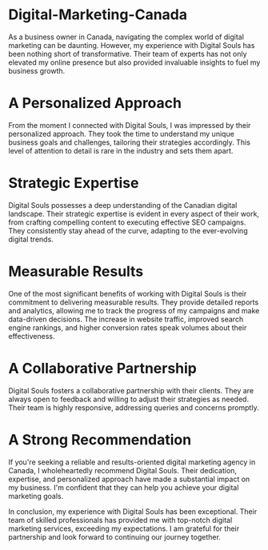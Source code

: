# Digital-Marketing-Canada

As a business owner in Canada, navigating the complex world of digital marketing can be daunting. However, my experience with Digital Souls has been nothing short of transformative. Their team of experts has not only elevated my online presence but also provided invaluable insights to fuel my business growth.

# A Personalized Approach

From the moment I connected with Digital Souls, I was impressed by their personalized approach. They took the time to understand my unique business goals and challenges, tailoring their strategies accordingly. This level of attention to detail is rare in the industry and sets them apart.

# Strategic Expertise

Digital Souls possesses a deep understanding of the Canadian digital landscape. Their strategic expertise is evident in every aspect of their work, from crafting compelling content to executing effective SEO campaigns. They consistently stay ahead of the curve, adapting to the ever-evolving digital trends.

# Measurable Results

One of the most significant benefits of working with Digital Souls is their commitment to delivering measurable results. They provide detailed reports and analytics, allowing me to track the progress of my campaigns and make data-driven decisions. The increase in website traffic, improved search engine rankings, and higher conversion rates speak volumes about their effectiveness.

# A Collaborative Partnership

Digital Souls fosters a collaborative partnership with their clients. They are always open to feedback and willing to adjust their strategies as needed. Their team is highly responsive, addressing queries and concerns promptly.

# A Strong Recommendation

If you're seeking a reliable and results-oriented digital marketing agency in Canada, I wholeheartedly recommend Digital Souls. Their dedication, expertise, and personalized approach have made a substantial impact on my business. I'm confident that they can help you achieve your digital marketing goals.

In conclusion, my experience with Digital Souls has been exceptional. Their team of skilled professionals has provided me with top-notch digital marketing services, exceeding my expectations. I am grateful for their partnership and look forward to continuing our journey together.
